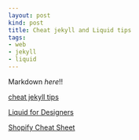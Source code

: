 ```yaml
---
layout: post
kind: post
title: Cheat jekyll and Liquid tips
tags:
- web
- jekyll
- liquid
---
```


Markdown *here*!!

[cheat jekyll tips](http://cheat.jekyll.tips/)

[Liquid for Designers](https://github.com/Shopify/liquid/wiki/Liquid-for-Designers)

[Shopify Cheat Sheet](https://www.shopify.ca/partners/shopify-cheat-sheet)


